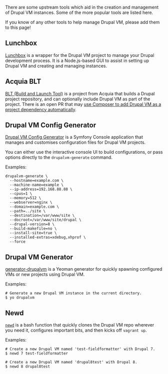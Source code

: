 There are some upstream tools which aid in the creation and management of Drupal VM instances. Some of the more popular tools are listed here.

If you know of any other tools to help manage Drupal VM, please add them to this page!

## Lunchbox

[Lunchbox](https://github.com/LunchboxDevTools/lunchbox) is a wrapper for the Drupal VM project to manage your Drupal development process. It is a Node.js-based GUI to assist in setting up Drupal VM and creating and managing instances.

## Acquia BLT

[BLT (Build and Launch Tool)](https://github.com/acquia/blt) is a project from Acquia that builds a Drupal project repository, and can optionally include Drupal VM as part of the project. There is an open PR that may [use Composer to add Drupal VM as a project dependency automatically](https://github.com/acquia/blt/pull/93).

## Drupal VM Config Generator

[Drupal VM Config Generator](https://github.com/opdavies/drupal-vm-config-generator) is a Symfony Console application that manages and customises configuration files for Drupal VM projects.

You can either use the interactive console UI to build configurations, or pass options directly to the `drupalvm-generate` command.

Examples:

```
drupalvm-generate \
  --hostname=example.com \
  --machine-name=example \
  --ip-address=192.168.88.88 \
  --cpus=1 \
  --memory=512 \
  --webserver=nginx \
  --domain=example.com \
  --path=../site \
  --destination=/var/www/site \
  --docroot=/var/www/site/drupal \
  --drupal-version=8 \
  --build-makefile=no \
  --install-site=true \
  --installed-extras=xdebug,xhprof \
  --force
```

## Drupal VM Generator

[generator-drupalvm](https://github.com/kevinquillen/generator-drupalvm) is a Yeoman generator for quickly spawning configured VMs or new projects using Drupal VM.

Examples:

```
# Generate a new Drupal VM instance in the current directory.
$ yo drupalvm
```

## Newd

[`newd`](https://gist.github.com/rgoodie/9966f30b404a4daa59e1) is a bash function that quickly clones the Drupal VM repo wherever you need it, configures important bits, and then kicks off `vagrant up`.

Examples:

```
# Create a new Drupal VM named 'test-fieldformatter' with Drupal 7.
$ newd 7 test-fieldformatter

# Create a new Drupal VM named 'drupal8test' with Drupal 8.
$ newd 8 drupal8test
```
